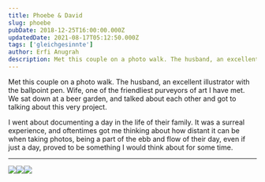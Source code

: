 ```yaml
---
title: Phoebe & David
slug: phoebe
pubDate: 2018-12-25T16:00:00.000Z
updatedDate: 2021-08-17T05:12:50.000Z
tags: ['gleichgesinnte']
author: Erfi Anugrah
description: Met this couple on a photo walk. The husband, an excellent illustrator with the ballpoint pen. Wife, one of the friendliest purveyors of art I have met. We sat down at a beer garden, and talked about each other and got to talking about this very project.
---
```


Met this couple on a photo walk. The husband, an excellent illustrator with the ballpoint pen. Wife, one of the friendliest purveyors of art I have met. We sat down at a beer garden, and talked about each other and got to talking about this very project.

I went about documenting a day in the life of their family. It was a surreal experience, and oftentimes got me thinking about how distant it can be when taking photos, being a part of the ebb and flow of their day, even if just a day, proved to be something I would think about for some time.

---
![](https://erfianugrah.com/content/images/2021/08/Phoebe-1.jpg)![](https://erfianugrah.com/content/images/2021/08/Phoebe-2.jpg)![](https://erfianugrah.com/content/images/2021/08/Phoebe-3-1.jpg)
